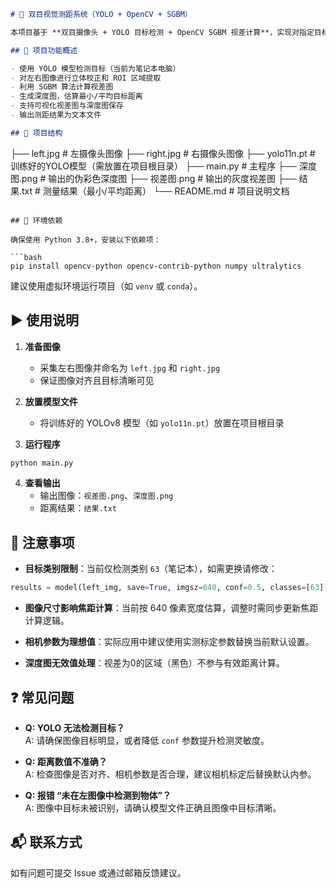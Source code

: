 ```markdown
# 📐 双目视觉测距系统（YOLO + OpenCV + SGBM）

本项目基于 **双目摄像头 + YOLO 目标检测 + OpenCV SGBM 视差计算**，实现对指定目标（如笔记本电脑）进行距离测量。

## 🔧 项目功能概述

- 使用 YOLO 模型检测目标（当前为笔记本电脑）
- 对左右图像进行立体校正和 ROI 区域提取
- 利用 SGBM 算法计算视差图
- 生成深度图，估算最小/平均目标距离
- 支持可视化视差图与深度图保存
- 输出测距结果为文本文件

## 📁 项目结构

```
├── left.jpg                   # 左摄像头图像
├── right.jpg                  # 右摄像头图像
├── yolo11n.pt                 # 训练好的YOLO模型（需放置在项目根目录）
├── main.py                    # 主程序
├── 深度图.png                 # 输出的伪彩色深度图
├── 视差图.png                 # 输出的灰度视差图
├── 结果.txt                   # 测量结果（最小/平均距离）
└── README.md                  # 项目说明文档
```

## 🧰 环境依赖

确保使用 Python 3.8+，安装以下依赖项：

```bash
pip install opencv-python opencv-contrib-python numpy ultralytics
```

建议使用虚拟环境运行项目（如 `venv` 或 `conda`）。

## ▶️ 使用说明

1. **准备图像**
   - 采集左右图像并命名为 `left.jpg` 和 `right.jpg`
   - 保证图像对齐且目标清晰可见

2. **放置模型文件**
   - 将训练好的 YOLOv8 模型（如 `yolo11n.pt`）放置在项目根目录

3. **运行程序**

```bash
python main.py
```

4. **查看输出**
   - 输出图像：`视差图.png`、`深度图.png`
   - 距离结果：`结果.txt`

## 📌 注意事项

- **目标类别限制**：当前仅检测类别 `63`（笔记本），如需更换请修改：

```python
results = model(left_img, save=True, imgsz=640, conf=0.5, classes=[63])
```

- **图像尺寸影响焦距计算**：当前按 640 像素宽度估算，调整时需同步更新焦距计算逻辑。

- **相机参数为理想值**：实际应用中建议使用实测标定参数替换当前默认设置。

- **深度图无效值处理**：视差为0的区域（黑色）不参与有效距离计算。

## ❓ 常见问题

- **Q: YOLO 无法检测目标？**  
  A: 请确保图像目标明显，或者降低 `conf` 参数提升检测灵敏度。

- **Q: 距离数值不准确？**  
  A: 检查图像是否对齐、相机参数是否合理，建议相机标定后替换默认内参。

- **Q: 报错 “未在左图像中检测到物体”？**  
  A: 图像中目标未被识别，请确认模型文件正确且图像中目标清晰。

## 📬 联系方式

如有问题可提交 Issue 或通过邮箱反馈建议。
```